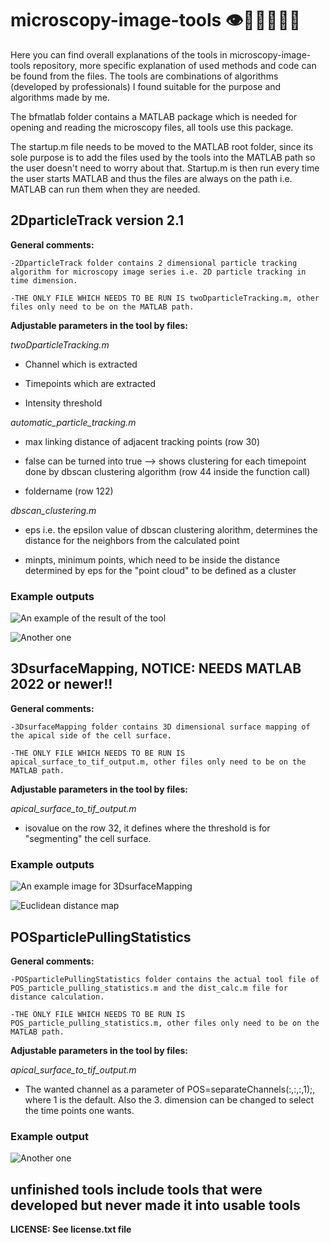 # microscopy-image-tools  👁️🦠🔬🥼👩‍💻

Here you can find overall explanations of the tools in microscopy-image-tools repository, more specific explanation of used methods and code can be found from the files. The tools are combinations of algorithms (developed by professionals) I found suitable for the purpose and algorithms made by me.

The bfmatlab folder contains a MATLAB package which is needed for opening and reading the microscopy files, all tools use this package.

The startup.m file needs to be moved to the MATLAB root folder, since its sole purpose is to add the files used by the tools into the MATLAB path so the user doesn't need to worry about that. Startup.m is then run every time the user starts MATLAB and thus the files are always on the path i.e. MATLAB can run them when they are needed.


## 2DparticleTrack version 2.1


**General comments:**

    -2DparticleTrack folder contains 2 dimensional particle tracking algorithm for microscopy image series i.e. 2D particle tracking in time dimension. 

    -THE ONLY FILE WHICH NEEDS TO BE RUN IS twoDparticleTracking.m, other files only need to be on the MATLAB path. 


**Adjustable parameters in the tool by files:**

_twoDparticleTracking.m_

* Channel which is extracted 

* Timepoints which are extracted

* Intensity threshold

_automatic_particle_tracking.m_

* max linking distance of adjacent tracking points (row 30)

* false can be turned into true --> shows clustering for each timepoint done by dbscan clustering algorithm (row 44 inside the function call)

* foldername (row 122)


_dbscan_clustering.m_

* eps i.e. the epsilon value of dbscan clustering alorithm, determines the distance for the neighbors from the calculated point

* minpts, minimum points, which need to be inside the distance determined by eps for the "point cloud" to be defined as a cluster 


### Example outputs

![An example of the result of the tool](example_images/image-2.png)

![Another one](example_images/image-1.png)

## 3DsurfaceMapping, NOTICE: NEEDS MATLAB 2022 or newer!!


**General comments:**

    -3DsurfaceMapping folder contains 3D dimensional surface mapping of the apical side of the cell surface.

    -THE ONLY FILE WHICH NEEDS TO BE RUN IS apical_surface_to_tif_output.m, other files only need to be on the MATLAB path.


**Adjustable parameters in the tool by files:**

_apical_surface_to_tif_output.m_

* isovalue on the row 32, it defines where the threshold is for "segmenting" the cell surface. 

### Example outputs

![An example image for 3DsurfaceMapping](example_images/image-3.png)

![Euclidean distance map](example_images/image-4.png)


## POSparticlePullingStatistics

**General comments:**

    -POSparticlePullingStatistics folder contains the actual tool file of POS_particle_pulling_statistics.m and the dist_calc.m file for distance calculation.

    -THE ONLY FILE WHICH NEEDS TO BE RUN IS POS_particle_pulling_statistics.m, other files only need to be on the MATLAB path.

**Adjustable parameters in the tool by files:**

_apical_surface_to_tif_output.m_

* The wanted channel as a parameter of POS=separateChannels(:,:,:,1);, where 1 is the default. Also the 3. dimension can be changed to select the time points one wants.

### Example output

![Another one](example_images/image-5.png)

## unfinished tools include tools that were developed but never made it into usable tools





**LICENSE: See license.txt file**